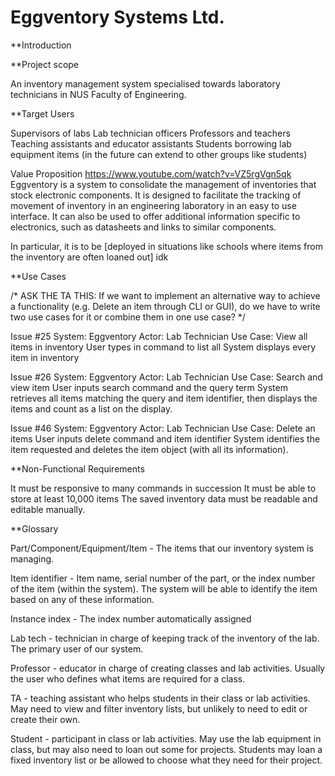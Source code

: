 # Eggventory Systems Ltd.

**Introduction






**Project scope

An inventory management system specialised towards laboratory technicians in NUS Faculty of Engineering.

**Target Users

Supervisors of labs
Lab technician officers
Professors and teachers
Teaching assistants and educator assistants
Students borrowing lab equipment items
(in the future can extend to other groups like students)

Value Proposition https://www.youtube.com/watch?v=VZ5rgVgn5qk
Eggventory is a system to consolidate the management of inventories that stock electronic components. It is designed to facilitate the tracking of movement of inventory in an engineering laboratory in an easy to use interface. It can also be used to offer additional information specific to electronics, such as datasheets and links to similar components. 

In particular, it is to be [deployed in situations like schools where items from the inventory are often loaned out] idk 


**Use Cases

/* ASK THE TA THIS: If we want to implement an alternative way to achieve a functionality (e.g. Delete an item through CLI or GUI), do we have to write two use cases for it or combine them in one use case? */

Issue #25 
System: Eggventory
Actor: Lab Technician
Use Case: View all items in inventory
User types in command to list all
System displays every item in inventory

Issue #26
System: Eggventory
Actor: Lab Technician
Use Case: Search and view item
User inputs search command and the query term
System retrieves all items matching the query and item identifier, then displays the items and count as a list on the display.

Issue #46
System: Eggventory
Actor: Lab Technician
Use Case: Delete an items
User inputs delete command and item identifier 
System identifies the item requested and deletes the item object (with all its information).


**Non-Functional Requirements

It must be responsive to many commands in succession
It must be able to store at least 10,000 items
The saved inventory data must be readable and editable manually.


**Glossary

Part/Component/Equipment/Item - The items that our inventory system is managing. 

Item identifier - Item name, serial number of the part, or the index number of the item (within the system). The system will be able to identify the item based on any of these information. 

Instance index - The index number automatically assigned

Lab tech - technician in charge of keeping track of the inventory of the lab. The primary user of our system. 

Professor - educator in charge of creating classes and lab activities. Usually the user who defines what items are required for a class. 

TA - teaching assistant who helps students in their class or lab activities. May need to view and filter inventory lists, but unlikely to need to edit or create their own. 

Student - participant in class or lab activities. May use the lab equipment in class, but may also need to loan out some for projects. Students may loan a fixed inventory list or be allowed to choose what they need for their project. 


